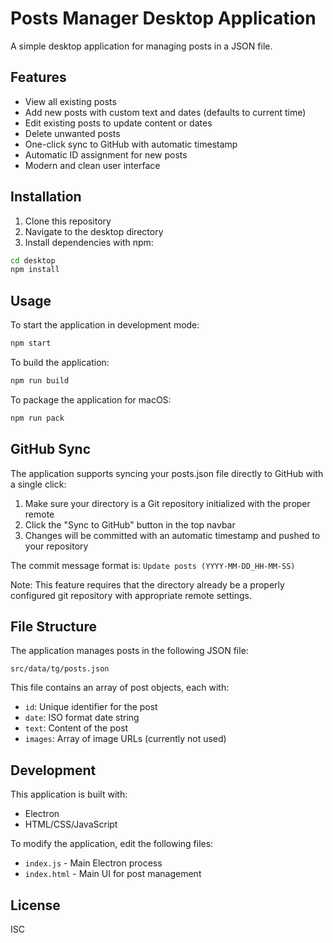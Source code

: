 # Posts Manager Desktop Application

A simple desktop application for managing posts in a JSON file.

## Features

- View all existing posts
- Add new posts with custom text and dates (defaults to current time)
- Edit existing posts to update content or dates
- Delete unwanted posts
- One-click sync to GitHub with automatic timestamp
- Automatic ID assignment for new posts
- Modern and clean user interface

## Installation

1. Clone this repository
2. Navigate to the desktop directory
3. Install dependencies with npm:

```bash
cd desktop
npm install
```

## Usage

To start the application in development mode:

```bash
npm start
```

To build the application:

```bash
npm run build
```

To package the application for macOS:

```bash
npm run pack
```

## GitHub Sync

The application supports syncing your posts.json file directly to GitHub with a single click:

1. Make sure your directory is a Git repository initialized with the proper remote
2. Click the "Sync to GitHub" button in the top navbar
3. Changes will be committed with an automatic timestamp and pushed to your repository

The commit message format is: `Update posts (YYYY-MM-DD_HH-MM-SS)`

Note: This feature requires that the directory already be a properly configured git repository with appropriate remote settings.

## File Structure

The application manages posts in the following JSON file:

```
src/data/tg/posts.json
```

This file contains an array of post objects, each with:
- `id`: Unique identifier for the post
- `date`: ISO format date string
- `text`: Content of the post
- `images`: Array of image URLs (currently not used)

## Development

This application is built with:
- Electron
- HTML/CSS/JavaScript

To modify the application, edit the following files:
- `index.js` - Main Electron process
- `index.html` - Main UI for post management

## License

ISC 